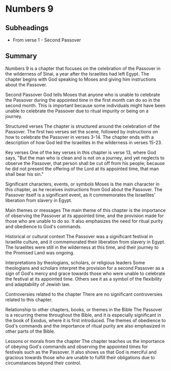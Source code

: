 # Numbers 9

## Subheadings

* From verse 1 - Second Passover

## Summary

Numbers 9 is a chapter that focuses on the celebration of the Passover in the wilderness of Sinai, a year after the Israelites had left Egypt. The chapter begins with God speaking to Moses and giving him instructions about the Passover. 

Second Passover
God tells Moses that anyone who is unable to celebrate the Passover during the appointed time in the first month can do so in the second month. This is important because some individuals might have been unable to celebrate the Passover due to ritual impurity or being on a journey.

Structured verses
The chapter is structured around the celebration of the Passover. The first two verses set the scene, followed by instructions on how to celebrate the Passover in verses 3-14. The chapter ends with a description of how God led the Israelites in the wilderness in verses 15-23.

Key verses
One of the key verses in this chapter is verse 13, where God says, "But the man who is clean and is not on a journey, and yet neglects to observe the Passover, that person shall be cut off from his people; because he did not present the offering of the Lord at its appointed time, that man shall bear his sin."

Significant characters, events, or symbols
Moses is the main character in this chapter, as he receives instructions from God about the Passover. The Passover itself is a significant event, as it commemorates the Israelites' liberation from slavery in Egypt. 

Main themes or messages
The main theme of this chapter is the importance of observing the Passover at its appointed time, and the provision made for those who are unable to do so. It also emphasizes the need for ritual purity and obedience to God's commands.

Historical or cultural context
The Passover was a significant festival in Israelite culture, and it commemorated their liberation from slavery in Egypt. The Israelites were still in the wilderness at this time, and their journey to the Promised Land was ongoing.

Interpretations by theologians, scholars, or religious leaders
Some theologians and scholars interpret the provision for a second Passover as a sign of God's mercy and grace towards those who were unable to celebrate the festival at its appointed time. Others see it as a symbol of the flexibility and adaptability of Jewish law.

Controversies related to the chapter
There are no significant controversies related to this chapter.

Relationship to other chapters, books, or themes in the Bible
The Passover is a recurring theme throughout the Bible, and it is especially significant in the book of Exodus, where it is first introduced. The themes of obedience to God's commands and the importance of ritual purity are also emphasized in other parts of the Bible.

Lessons or morals from the chapter
The chapter teaches us the importance of obeying God's commands and observing the appointed times for festivals such as the Passover. It also shows us that God is merciful and gracious towards those who are unable to fulfill their obligations due to circumstances beyond their control.